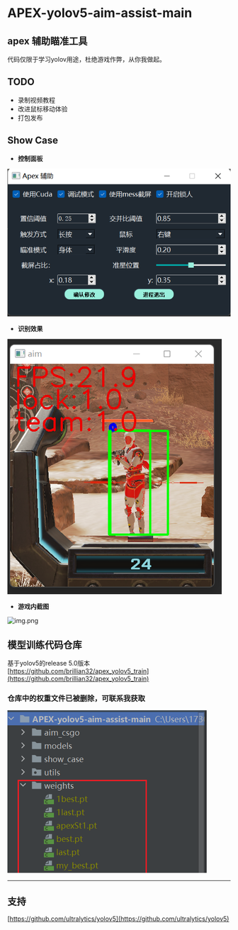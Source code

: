 # APEX-yolov5-aim-assist-main

## apex 辅助瞄准工具
  代码仅限于学习yolov用途，杜绝游戏作弊，从你我做起。

## TODO

- 录制视频教程
- 改进鼠标移动体验
- 打包发布

## Show Case

* **控制面板**

![img.png](img.png)


* **识别效果**

![img_1.png](show_case/img_1.png)

* **游戏内截图**

![img.png](show_case/img.png)

## 模型训练代码仓库
基于yolov5的release 5.0版本 [https://github.com/brillian32/apex_yolov5_train](https://github.com/brillian32/apex_yolov5_train)

### 仓库中的权重文件已被删除，可联系我获取

![img.png](show_case/3img.png)

----------------------------------
## 支持

[https://github.com/ultralytics/yolov5](https://github.com/ultralytics/yolov5)
